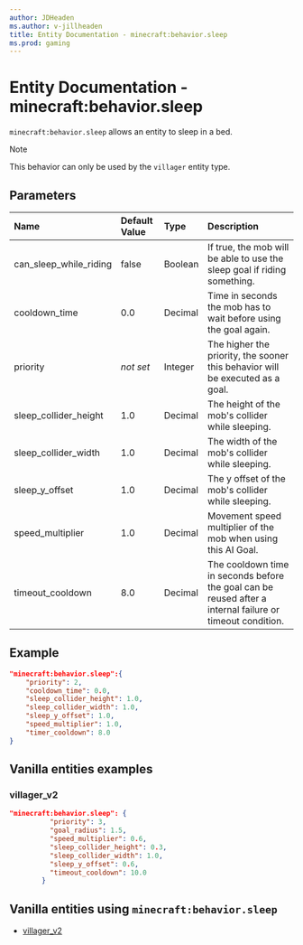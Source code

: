 ```yaml
---
author: JDHeaden
ms.author: v-jillheaden
title: Entity Documentation - minecraft:behavior.sleep
ms.prod: gaming
---
```


# Entity Documentation - minecraft:behavior.sleep

`minecraft:behavior.sleep` allows an entity to sleep in a bed.

> [!NOTE]
> This behavior can only be used by the `villager` entity type.

## Parameters

|Name |Default Value  |Type  |Description  |
|:----------|:----------|:----------|:----------|
| can_sleep_while_riding| false| Boolean|  If true, the mob will be able to use the sleep goal if riding something. |
| cooldown_time| 0.0| Decimal| Time in seconds the mob has to wait before using the goal again. |
|priority|*not set*|Integer|The higher the priority, the sooner this behavior will be executed as a goal.|
| sleep_collider_height| 1.0| Decimal|  The height of the mob's collider while sleeping. |
| sleep_collider_width| 1.0| Decimal|  The width of the mob's collider while sleeping. |
| sleep_y_offset| 1.0| Decimal|  The y offset of the mob's collider while sleeping. |
| speed_multiplier| 1.0| Decimal|  Movement speed multiplier of the mob when using this AI Goal. |
| timeout_cooldown| 8.0| Decimal| The cooldown time in seconds before the goal can be reused after a internal failure or timeout condition. |

## Example

```json
"minecraft:behavior.sleep":{
    "priority": 2,
    "cooldown_time": 0.0,
    "sleep_collider_height": 1.0,
    "sleep_collider_width": 1.0,
    "sleep_y_offset": 1.0,
    "speed_multiplier": 1.0,
    "timer_cooldown": 8.0
}
```

## Vanilla entities examples

### villager_v2

```json
"minecraft:behavior.sleep": {
          "priority": 3,
          "goal_radius": 1.5,
          "speed_multiplier": 0.6,
          "sleep_collider_height": 0.3,
          "sleep_collider_width": 1.0,
          "sleep_y_offset": 0.6,
          "timeout_cooldown": 10.0
        }

```

## Vanilla entities using `minecraft:behavior.sleep`

- [villager_v2](../../../../Source/VanillaBehaviorPack_Snippets/entities/villager_v2.md)
